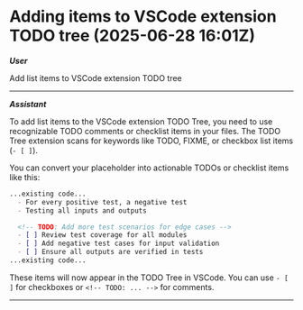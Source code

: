 <!-- Generated by SpecStory -->

# Adding items to VSCode extension TODO tree (2025-06-28 16:01Z)

_**User**_

Add list items to VSCode extension TODO tree

---

_**Assistant**_

To add list items to the VSCode extension TODO Tree, you need to use recognizable TODO comments or checklist items in your files. The TODO Tree extension scans for keywords like TODO, FIXME, or checkbox list items (`- [ ]`).

You can convert your placeholder into actionable TODOs or checklist items like this:

````markdown
...existing code...
  - For every positive test, a negative test
  - Testing all inputs and outputs

  <!-- TODO: Add more test scenarios for edge cases -->
  - [ ] Review test coverage for all modules
  - [ ] Add negative test cases for input validation
  - [ ] Ensure all outputs are verified in tests
...existing code...
````

These items will now appear in the TODO Tree in VSCode. You can use `- [ ]` for checkboxes or `<!-- TODO: ... -->` for comments.

---

